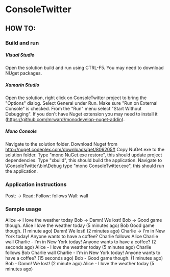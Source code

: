 ConsoleTwitter
==============

## HOW TO:

### Build and run

##### Visual Studio
Open the solution build and run using CTRL-F5. You may need to download NUget packages.

##### Xamarin Studio
Open the solution, right click on ConsoleTwitter project to bring the "Options" dialog. Select General under Run. Make sure "Run on External Console" is checked. From the "Run" menu select "Start Without Debugging". If you don't have Nuget extension you may need to install it (https://github.com/mrward/monodevelop-nuget-addin).

##### Mono Console
Navigate to the solution folder. Download Nuget from http://nuget.codeplex.com/downloads/get/806205# Copy NuGet.exe to the solution folder. Type "mono NuGet.exe restore", this should update project dependencies. Type "xbuild", this should build the application. Navigate to \ConsoleTwitter\bin\Debug type "mono ConsoleTwitter.exe", this should run the application.


### Application instructions

Post: <user name> -> <message> 
Read: <user name> 
Follow: <user name> follows <another user> 
Wall: <user name> wall

### Sample usage

Alice -> I love the weather today
Bob -> Damn! We lost! 
Bob -> Good game though.
Alice
I love the weather today (5 minutes ago)
Bob
Good game though. (1 minute ago)
Damn! We lost! (2 minutes ago)
Charlie -> I'm in New York today! Anyone wants to have a coffee? 
Charlie follows Alice 
Charlie wall
Charlie - I'm in New York today! Anyone wants to have a coffee? (2 seconds ago) 
Alice - I love the weather today (5 minutes ago)
Charlie follows Bob 
Charlie wall
Charlie - I'm in New York today! Anyone wants to have a coffee? (15 seconds ago) 
Bob - Good game though. (1 minutes ago) 
Bob - Damn! We lost! (2 minute ago) 
Alice - I love the weather today (5 minutes ago)
